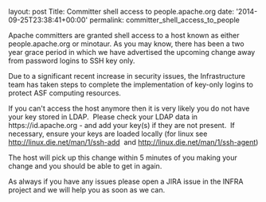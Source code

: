 
layout: post
Title: Committer shell access to people.apache.org
date: '2014-09-25T23:38:41+00:00'
permalink: committer_shell_access_to_people

<p>Apache committers are granted shell access to a host known as either people.apache.org or minotaur. As you may know, there has been a two year grace period in which we have advertised the upcoming change away from password logins to SSH key only.</p> 
  <p>Due to a significant recent increase in security issues, the Infrastructure team has taken steps to complete the implementation of key-only logins to protect ASF computing resources.&nbsp;</p> 
  <p>If you can't access the host anymore then it is very likely you do not have your key stored in LDAP. &nbsp;Please check your LDAP data in https://id.apache.org - and add your key(s) if they are not present.&nbsp; If necessary, ensure your keys are loaded locally (for linux see <a href="http://linux.die.net/man/1/ssh-add">http://linux.die.net/man/1/ssh-add</a>&nbsp; and <a href="http://linux.die.net/man/1/ssh-agent">http://linux.die.net/man/1/ssh-agent</a>)<br /></p> 
  <p>The host will pick up this change within 5 minutes of you making your change and you should be able to get in again. </p> 
  <p>As always if you have any issues please open a JIRA issue in the INFRA project and we will help you as soon as we can. &nbsp;</p> 
  <p> </p>
